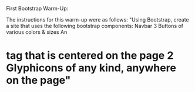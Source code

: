 First Bootstrap Warm-Up:

The instructions for this warm-up were as follows:
    "Using Bootstrap, create a site that uses the following bootstrap components:
        Navbar
        3 Buttons of various colors & sizes
        An <h1> tag that is centered on the page
        2 Glyphicons of any kind, anywhere on the page"
